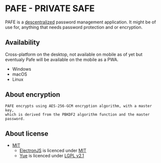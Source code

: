 <!-- ![pafe banner](https://github.com/sen0rxol0/pafe/blob/main/src/assets/banner_1024x256.png) -->
# PAFE - PRIVATE SAFE
PAFE is a [descentralized](https://en.wikipedia.org/wiki/Decentralized_web) password management application.
It might be of use for, anything that needs password protection and or encryption.

<!-- ## Predictions -->
<!-- 1. Add support for file encryption -->
## Availability
Cross-platform on the desktop, not available on mobile as of yet but eventualy Pafe will be available on the mobile as a PWA. 

- Windows
- macOS
- Linux

## About encryption
    PAFE encrypts using AES-256-GCM encryption algorithm, with a master key,
    which is derived from the PBKDF2 algorithm function and the master password.

## About license
- [MIT](https://github.com/sen0rxol0/pafe/blob/main/LICENCE)
    - [ElectronJS](https://github.com/electron/electron) is licenced under [MIT](https://github.com/electron/electron/blob/master/LICENSE)
    - [Yue](https://github.com/yue/yue) is licenced under [LGPL v2.1](https://github.com/yue/yue/blob/master/LICENSE)
